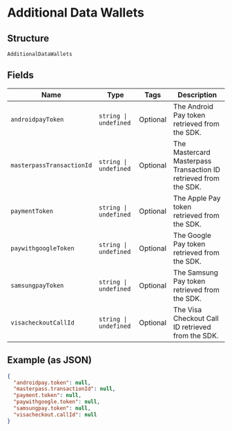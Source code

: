 
# Additional Data Wallets

## Structure

`AdditionalDataWallets`

## Fields

| Name | Type | Tags | Description |
|  --- | --- | --- | --- |
| `androidpayToken` | `string \| undefined` | Optional | The Android Pay token retrieved from the SDK. |
| `masterpassTransactionId` | `string \| undefined` | Optional | The Mastercard Masterpass Transaction ID retrieved from the SDK. |
| `paymentToken` | `string \| undefined` | Optional | The Apple Pay token retrieved from the SDK. |
| `paywithgoogleToken` | `string \| undefined` | Optional | The Google Pay token retrieved from the SDK. |
| `samsungpayToken` | `string \| undefined` | Optional | The Samsung Pay token retrieved from the SDK. |
| `visacheckoutCallId` | `string \| undefined` | Optional | The Visa Checkout Call ID retrieved from the SDK. |

## Example (as JSON)

```json
{
  "androidpay.token": null,
  "masterpass.transactionId": null,
  "payment.token": null,
  "paywithgoogle.token": null,
  "samsungpay.token": null,
  "visacheckout.callId": null
}
```

